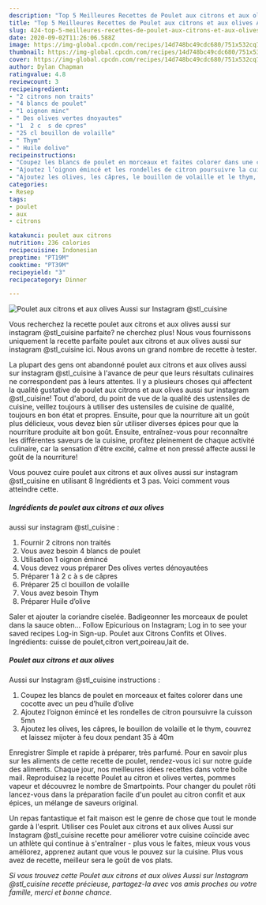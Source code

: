```yaml
---
description: "Top 5 Meilleures Recettes de Poulet aux citrons et aux olives Aussi sur Instagram @stl_cuisine"
title: "Top 5 Meilleures Recettes de Poulet aux citrons et aux olives Aussi sur Instagram @stl_cuisine"
slug: 424-top-5-meilleures-recettes-de-poulet-aux-citrons-et-aux-olives-aussi-sur-instagram-stl-cuisine
date: 2020-09-02T11:26:06.588Z
image: https://img-global.cpcdn.com/recipes/14d748bc49cdc680/751x532cq70/poulet-aux-citrons-et-aux-olives-aussi-sur-instagram-stl_cuisine-photo-principale-de-la-recette.jpg
thumbnail: https://img-global.cpcdn.com/recipes/14d748bc49cdc680/751x532cq70/poulet-aux-citrons-et-aux-olives-aussi-sur-instagram-stl_cuisine-photo-principale-de-la-recette.jpg
cover: https://img-global.cpcdn.com/recipes/14d748bc49cdc680/751x532cq70/poulet-aux-citrons-et-aux-olives-aussi-sur-instagram-stl_cuisine-photo-principale-de-la-recette.jpg
author: Dylan Chapman
ratingvalue: 4.8
reviewcount: 3
recipeingredient:
- "2 citrons non traits"
- "4 blancs de poulet"
- "1 oignon minc"
- " Des olives vertes dnoyautes"
- "1  2 c  s de cpres"
- "25 cl bouillon de volaille"
- " Thym"
- " Huile dolive"
recipeinstructions:
- "Coupez les blancs de poulet en morceaux et faites colorer dans une cocotte avec un peu d’huile d’olive"
- "Ajoutez l’oignon émincé et les rondelles de citron poursuivre la cuisson 5mn"
- "Ajoutez les olives, les câpres, le bouillon de volaille et le thym, couvrez et laissez mijoter à feu doux pendant 35 à 40m"
categories:
- Resep
tags:
- poulet
- aux
- citrons

katakunci: poulet aux citrons 
nutrition: 236 calories
recipecuisine: Indonesian
preptime: "PT19M"
cooktime: "PT39M"
recipeyield: "3"
recipecategory: Dinner

---
```



![Poulet aux citrons et aux olives
Aussi sur Instagram @stl_cuisine](https://img-global.cpcdn.com/recipes/14d748bc49cdc680/751x532cq70/poulet-aux-citrons-et-aux-olives-aussi-sur-instagram-stl_cuisine-photo-principale-de-la-recette.jpg)

Vous recherchez la recette poulet aux citrons et aux olives
aussi sur instagram @stl_cuisine parfaite? ne cherchez plus! Nous vous fournissons uniquement la recette parfaite poulet aux citrons et aux olives
aussi sur instagram @stl_cuisine ici. Nous avons un grand nombre de recette à tester.

La plupart des gens ont abandonné poulet aux citrons et aux olives
aussi sur instagram @stl_cuisine à l'avance de peur que leurs résultats culinaires ne correspondent pas à leurs attentes. Il y a plusieurs choses qui affectent la qualité gustative de poulet aux citrons et aux olives
aussi sur instagram @stl_cuisine! Tout d'abord, du point de vue de la qualité des ustensiles de cuisine, veillez toujours à utiliser des ustensiles de cuisine de qualité, toujours en bon état et propres. Ensuite, pour que la nourriture ait un goût plus délicieux, vous devez bien sûr utiliser diverses épices pour que la nourriture produite ait bon goût. Ensuite, entraînez-vous pour reconnaître les différentes saveurs de la cuisine, profitez pleinement de chaque activité culinaire, car la sensation d'être excité, calme et non pressé affecte aussi le goût de la nourriture!

<!--inarticleads1-->

Vous pouvez cuire poulet aux citrons et aux olives
aussi sur instagram @stl_cuisine en utilisant 8 Ingrédients et 3 pas. Voici comment vous atteindre cette.

##### Ingrédients de poulet aux citrons et aux olives
aussi sur instagram @stl_cuisine :

1. Fournir 2 citrons non traités
1. Vous avez besoin 4 blancs de poulet
1. Utilisation 1 oignon émincé
1. Vous devez vous préparer  Des olives vertes dénoyautées
1. Préparer 1 à 2 c à s de câpres
1. Préparer 25 cl bouillon de volaille
1. Vous avez besoin  Thym
1. Préparer  Huile d’olive


Saler et ajouter la coriandre ciselée. Badigeonner les morceaux de poulet dans la sauce obten… Follow Epicurious on Instagram; Log in to see your saved recipes Log-in Sign-up. Poulet aux Citrons Confits et Olives. Ingrédients: cuisse de poulet,citron vert,poireau,lait de. 

<!--inarticleads2-->

##### Poulet aux citrons et aux olives
Aussi sur Instagram @stl_cuisine instructions :

1. Coupez les blancs de poulet en morceaux et faites colorer dans une cocotte avec un peu d’huile d’olive
1. Ajoutez l’oignon émincé et les rondelles de citron poursuivre la cuisson 5mn
1. Ajoutez les olives, les câpres, le bouillon de volaille et le thym, couvrez et laissez mijoter à feu doux pendant 35 à 40m


Enregistrer Simple et rapide à préparer, très parfumé. Pour en savoir plus sur les aliments de cette recette de poulet, rendez-vous ici sur notre guide des aliments. Chaque jour, nos meilleures idées recettes dans votre boîte mail. Reproduisez la recette Poulet au citron et olives vertes, pommes vapeur et découvrez le nombre de Smartpoints. Pour changer du poulet rôti lancez-vous dans la préparation facile d&#39;un poulet au citron confit et aux épices, un mélange de saveurs original. 

<!--inarticleads1-->

<p>
Un repas fantastique et fait maison est le genre de chose que tout le monde garde à l'esprit. Utiliser ces Poulet aux citrons et aux olives
Aussi sur Instagram @stl_cuisine recette pour améliorer votre cuisine coïncide avec un athlète qui continue à s'entraîner - plus vous le faites, mieux vous vous améliorez, apprenez autant que vous le pouvez sur la cuisine. Plus vous avez de recette, meilleur sera le goût de vos plats.
</p>

<p>
<i>Si vous trouvez cette Poulet aux citrons et aux olives
Aussi sur Instagram @stl_cuisine recette précieuse, partagez-la avec vos amis proches ou votre famille, merci et bonne chance.</i>
</p>
